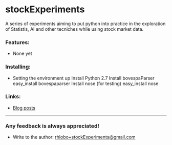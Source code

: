 stockExperiments
================
A series of experiments aiming to put python into practice in the exploration of Statistis, AI and other tecniches while using stock market data.


### Features:
- None yet

### Installing:
- Setting the environment up
    Install Python 2.7
    Install bovespaParser
        easy_install bovespaparser
    Install nose (for testing)
        easy_install nose

### Links:
- [Blog posts][1]

---------------------------------------
### Any feedback is always appreciated!
- Write to the author:  <rhlobo+stockExperiments@gmail.com>


[1]: http://how.i.drycode.it/search/label/stockExperiments